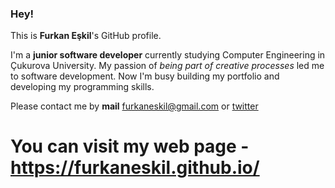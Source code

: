 ### Hey!

This is **Furkan Eşkil**'s GitHub profile.

I'm a **junior software developer** currently studying Computer Engineering in Çukurova University.
My passion of *being part of creative processes* led me to software development.
Now I'm busy building my portfolio and developing my programming skills.

Please contact me by **mail** furkaneskil@gmail.com or [twitter](https://twitter.com/furkan_eskil)

# You can visit my web page - https://furkaneskil.github.io/
